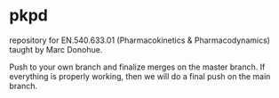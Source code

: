 # pkpd
repository for EN.540.633.01 (Pharmacokinetics &amp; Pharmacodynamics) taught by Marc Donohue.

Push to your own branch and finalize merges on the master branch. If everything is properly working, then we will do a final push on the main branch. 
